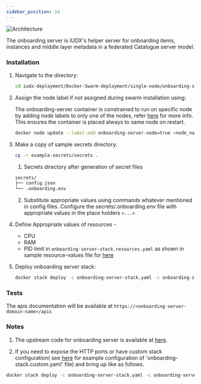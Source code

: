 ```yaml
---
sidebar_position: 14
---
```


<div class="img_background">
<div style={{textAlign: 'center'}}>

![Architecture](https://s3-ap-south-1-docs-resources.s3.ap-south-1.amazonaws.com/IUDX-resources/onboarding.png)<br/>

</div></div>
The onboarding server is IUDX's helper server for onboarding items, instances and middle layer metadata in a federated Catalogue server model.

### Installation

1. Navigate to the directory:

    ```bash
    cd iudx-deployment/Docker-Swarm-deployment/single-node/onboarding-server/
    ```

2. Assign the node label if not assigned during swarm installation using:

    The onboarding-server container is constrained to run on specific node by adding node labels to only one of the nodes, refer [here](https://docs.docker.com/engine/swarm/services/#placement-constraints) for more info. This ensures the container is placed always to same node on restart.

    ```bash
    docker node update --label-add onboarding-server-node=true <node_name>
    ``` 

3. Make a copy of sample secrets directory.

    ```bash
    cp -r example-secrets/secrets .
    ```

    1. Secrets directory after generation of secret files
    
    ```sh
    secrets/
    ├── config.json
    └── .onboarding.env
    ```

    2. Substitute appropriate values using commands whatever mentioned in config files. Configure the secrets/.onboarding.env file with appropriate values in the place holders `<...>`


4. Define Appropriate values of resources -

    - CPU 
    - RAM 
    - PID limit 
    in `onboarding-server-stack.resources.yaml` as shown in sample resource-values file for [here](https://github.com/datakaveri/iudx-deployment/blob/master/Docker-Swarm-deployment/single-node/onboarding-server/example-onboarding-server-stack.resources.yaml)

5. Deploy onboarding server stack:

    ```sh
    docker stack deploy -c onboarding-server-stack.yaml -c onboarding-server-stack.resources.yaml onboarding-server
    ```

### Tests

The apis documentation will be available at  `https://<onboarding-server-domain-name>/apis`
### Notes

1. The upstream code for onboarding server is available at [here](https://github.com/datakaveri/iudx-onboarding-server).

2. If you need to expose the HTTP ports or have custom stack configuration( see [here](https://github.com/datakaveri/iudx-deployment/blob/master/Docker-Swarm-deployment/single-node/onboarding-server/example-onboarding-server-stack.custom.yaml) for example configuration of 'onboarding-stack.custom.yaml' file)  and bring up like as follows.
```sh
docker stack deploy -c onboarding-server-stack.yaml -c onboarding-server-stack.resources.yaml -c onboarding-server-stack.custom.yaml onboarding-server
```